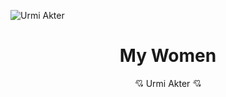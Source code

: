<img align="center" src="https://scontent.fdac8-1.fna.fbcdn.net/v/t39.30808-6/428701015_3501042533481776_174974085517709633_n.jpg?_nc_cat=103&ccb=1-7&_nc_sid=5f2048&_nc_eui2=AeEEup885COLwp8TFdV1U_CvBDfS2HknpvMEN9LYeSem8ztLCwoWHE7uGSWE0Jf6kgQsyh1DtiDMc0_MT0YrOWu6&_nc_ohc=pwms9PuhV0gAX8KxSB7&_nc_ht=scontent.fdac8-1.fna&oh=00_AfD49oi4uW13SMwufgyHPvS18-8bz907SZL4HVaEz64AKA&oe=65EF756A"
            alt="Urmi Akter">
            <h1 align="center">My Women</h1>
            <p align="center">💘 Urmi Akter 💘</p>